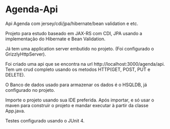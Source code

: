 # Agenda-Api
Api Agenda com jersey/cdi/jpa/hibernate/bean validation e etc.


Projeto para estudo baseado em JAX-RS com CDI, JPA usando a implementação do Hibernate e Bean Validation.

Já tem uma application server embutido no projeto. (Foi configurado o GrizzlyHttpServer).

Foi criado uma api que se encontra na url http://localhost:3000/agenda/api. Tem um crud completo usando os metodos HTTP(GET, POST, PUT e DELETE).

O Banco de dados usado para armazenar os dados é o HSQLDB, já configurado no projeto.

Importe o projeto usando sua IDE preferida. Após importar, e só usar o maven para construir o projeto e mandar executar à partir da classe App.java.

Testes configurado usando o JUnit 4.
